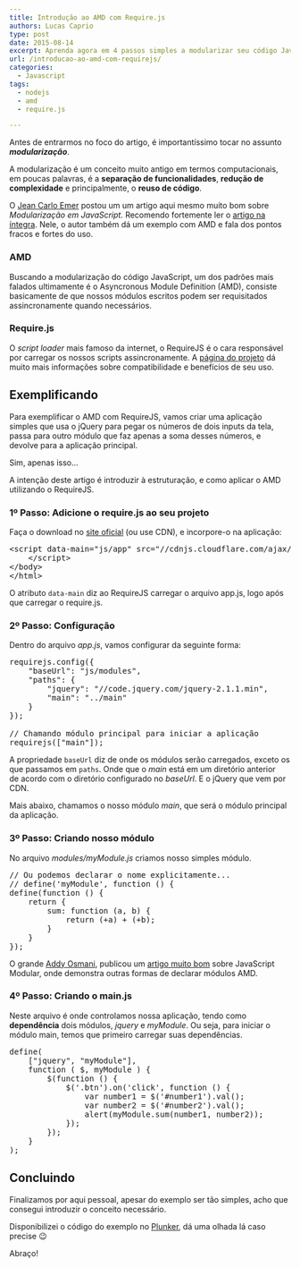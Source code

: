 ```yaml
---
title: Introdução ao AMD com Require.js
authors: Lucas Caprio
type: post
date: 2015-08-14
excerpt: Aprenda agora em 4 passos simples a modularizar seu código JavaScript utilizando a especificação AMD com RequireJS.
url: /introducao-ao-amd-com-requirejs/
categories:
  - Javascript
tags:
  - nodejs
  - amd
  - require.js

---
```

Antes de entrarmos no foco do artigo, é importantíssimo tocar no assunto **_modularização_**.

A modularização é um conceito muito antigo em termos computacionais, em poucas palavras, é a **separação de funcionalidades**, **redução de complexidade** e principalmente, o **reuso de código**.

O <a href="https://jcemer.com/" target="_blank">Jean Carlo Emer</a> postou um um artigo aqui mesmo muito bom sobre _Modularização em JavaScript._ Recomendo fortemente ler o <a href="https://tableless.com.br/modularizacao-em-javascript/" target="_blank">artigo na íntegra</a>. Nele, o autor também dá um exemplo com AMD e fala dos pontos fracos e fortes do uso.

### AMD

Buscando a modularização do código JavaScript, um dos padrões mais falados ultimamente é o Asyncronous Module Definition (AMD), consiste basicamente de que nossos módulos escritos podem ser requisitados assincronamente quando necessários.

### Require.js

O _script loader_ mais famoso da internet, o RequireJS é o cara responsável por carregar os nossos scripts assincronamente. A <a href="https://requirejs.org/" target="_blank">página do projeto</a> dá muito mais informações sobre compatibilidade e benefícios de seu uso.

## Exemplificando

Para exemplificar o AMD com RequireJS, vamos criar uma aplicação simples que usa o jQuery para pegar os números de dois inputs da tela, passa para outro módulo que faz apenas a soma desses números, e devolve para a aplicação principal.

Sim, apenas isso&#8230;

A intenção deste artigo é introduzir à estruturação, e como aplicar o AMD utilizando o RequireJS.

### 1º Passo: Adicione o require.js ao seu projeto

Faça o download no <a href="https://requirejs.org/docs/download.html" target="_blank">site oficial</a> (ou use CDN), e incorpore-o na aplicação:

<pre class="lang-html">&lt;script data-main="js/app" src="//cdnjs.cloudflare.com/ajax/libs/require.js/2.1.20/require.min.js"&gt;
    &lt;/script&gt;
&lt;/body&gt;
&lt;/html&gt;
</pre>

O atributo `data-main` diz ao RequireJS carregar o arquivo app.js, logo após que carregar o require.js.

### 2º Passo: Configuração

Dentro do arquivo _app.js_, vamos configurar da seguinte forma:

<pre class="lang-javascript">requirejs.config({
    "baseUrl": "js/modules",
    "paths": {
        "jquery": "//code.jquery.com/jquery-2.1.1.min",
        "main": "../main"
    }
});

// Chamando módulo principal para iniciar a aplicação
requirejs(["main"]);
</pre>

A propriedade `baseUrl` diz de onde os módulos serão carregados, exceto os que passamos em `paths`. Onde que o _main_ está em um diretório anterior de acordo com o diretório configurado no _baseUrl_. E o jQuery que vem por CDN.

Mais abaixo, chamamos o nosso módulo _main_, que será o módulo principal da aplicação.

### 3º Passo: Criando nosso módulo

No arquivo _modules/myModule.js_ criamos nosso simples módulo.

<pre class="lang-javascript">// Ou podemos declarar o nome explicitamente...
// define('myModule', function () {
define(function () {
    return {
        sum: function (a, b) {
            return (+a) + (+b);
        }
    }
});
</pre>

O grande <a href="https://addyosmani.com/" target="_blank">Addy Osmani</a>, publicou um <a href="https://addyosmani.com/writing-modular-js/" target="_blank">artigo muito bom</a> sobre JavaScript Modular, onde demonstra outras formas de declarar módulos AMD.

### 4º Passo: Criando o main.js

Neste arquivo é onde controlamos nossa aplicação, tendo como **dependência** dois módulos, _jquery_ e _myModule_. Ou seja, para iniciar o módulo main, temos que primeiro carregar suas dependências.

<pre class="lang-javascript">define(
    ["jquery", "myModule"],
    function ( $, myModule ) {
        $(function () {
            $('.btn').on('click', function () {
                var number1 = $('#number1').val();
                var number2 = $('#number2').val();
                alert(myModule.sum(number1, number2));
            });
        });
    }
);
</pre>

## Concluindo

Finalizamos por aqui pessoal, apesar do exemplo ser tão simples, acho que consegui introduzir o conceito necessário.

Disponibilizei o código do exemplo no <a href="https://plnkr.co/edit/OdLRwo62uV4KJPKSL4zh" target="_blank">Plunker</a>, dá uma olhada lá caso precise 😉

Abraço!
